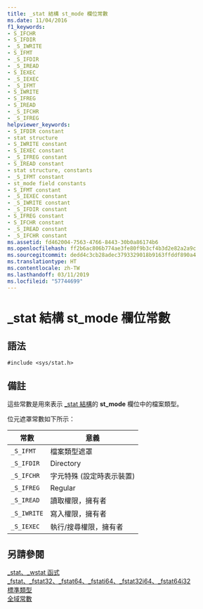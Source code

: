 ```yaml
---
title: _stat 結構 st_mode 欄位常數
ms.date: 11/04/2016
f1_keywords:
- S_IFCHR
- S_IFDIR
- _S_IWRITE
- S_IFMT
- _S_IFDIR
- _S_IREAD
- S_IEXEC
- _S_IEXEC
- _S_IFMT
- S_IWRITE
- S_IFREG
- S_IREAD
- _S_IFCHR
- _S_IFREG
helpviewer_keywords:
- S_IFDIR constant
- stat structure
- S_IWRITE constant
- S_IEXEC constant
- _S_IFREG constant
- S_IREAD constant
- stat structure, constants
- _S_IFMT constant
- st_mode field constants
- S_IFMT constant
- _S_IEXEC constant
- _S_IWRITE constant
- _S_IFDIR constant
- S_IFREG constant
- S_IFCHR constant
- _S_IREAD constant
- _S_IFCHR constant
ms.assetid: fd462004-7563-4766-8443-30b0a86174b6
ms.openlocfilehash: ff2b6ac806b774ae3fe80f9b3cf4b3d2e82a2a9c
ms.sourcegitcommit: dedd4c3cb28adec3793329018b9163ffddf890a4
ms.translationtype: HT
ms.contentlocale: zh-TW
ms.lasthandoff: 03/11/2019
ms.locfileid: "57744699"
---
```

# <a name="stat-structure-stmode-field-constants"></a>_stat 結構 st_mode 欄位常數

## <a name="syntax"></a>語法

```
#include <sys/stat.h>
```

## <a name="remarks"></a>備註

這些常數是用來表示 [_stat 結構](../c-runtime-library/standard-types.md)的 **st_mode** 欄位中的檔案類型。

位元遮罩常數如下所示：

|常數|意義|
|--------------|-------------|
|`_S_IFMT`|檔案類型遮罩|
|`_S_IFDIR`|Directory|
|`_S_IFCHR`|字元特殊 (設定時表示裝置)|
|`_S_IFREG`|Regular|
|`_S_IREAD`|讀取權限，擁有者|
|`_S_IWRITE`|寫入權限，擁有者|
|`_S_IEXEC`|執行/搜尋權限，擁有者|

## <a name="see-also"></a>另請參閱

[_stat、_wstat 函式](../c-runtime-library/reference/stat-functions.md)<br/>
[_fstat、_fstat32、_fstat64、_fstati64、_fstat32i64、_fstat64i32](../c-runtime-library/reference/fstat-fstat32-fstat64-fstati64-fstat32i64-fstat64i32.md)<br/>
[標準類型](../c-runtime-library/standard-types.md)<br/>
[全域常數](../c-runtime-library/global-constants.md)
